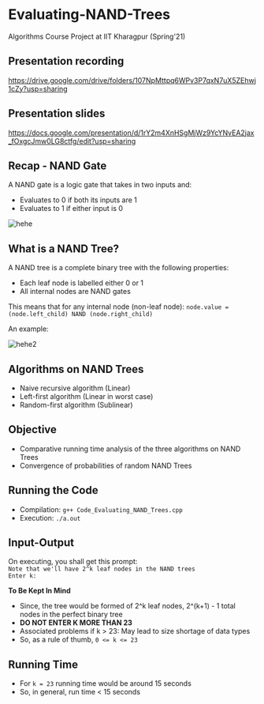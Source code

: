 # Evaluating-NAND-Trees

Algorithms Course Project at IIT Kharagpur (Spring'21)
## Presentation recording <br />
https://drive.google.com/drive/folders/107NpMttpq6WPv3P7qxN7uX5ZEhwj1cZy?usp=sharing <br />
## Presentation slides <br />
https://docs.google.com/presentation/d/1rY2m4XnHSgMjWz9YcYNvEA2jax_fOxgcJmw0LG8ctfg/edit?usp=sharing <br />
## Recap - NAND Gate  
A NAND gate is a logic gate that takes in two inputs and: 
- Evaluates to 0 if both its inputs are 1  
- Evaluates to 1 if either input is 0 

![hehe](https://encrypted-tbn0.gstatic.com/images?q=tbn:ANd9GcSlCHvQQYFf0kYpiO-wBRro3xBNK0Ag4n9SlDBsJGmZBuHMqp3JUW2fSmM0v1V7vk1gLlM&usqp=CAU)  
## What is a NAND Tree?  
A NAND tree is a complete binary tree with the following properties:  
- Each leaf node is labelled either 0 or 1  
- All internal nodes are NAND gates  
  
This means that for any internal node (non-leaf node): ```node.value = (node.left_child) NAND (node.right_child)```  

An example:  


  ![hehe2](https://lh4.googleusercontent.com/H_x9UtZm6mXFLiK7Kv2MXLZS3ZqdjQMzQuHBKXVQV1j_7L3AWUN_CD_vh7LLemmZQXKTaKE9IxPMcFDLwHMl8Rd30D7japUPH7nnaAwPssbp6-phYdZrkbAk-MZ8jKMzsxz_rmNfFw)
## Algorithms on NAND Trees 
- Naive recursive algorithm (Linear)  
- Left-first algorithm (Linear in worst case)  
- Random-first algorithm (Sublinear)  
## Objective <br />
- Comparative running time analysis of the three algorithms on NAND Trees <br />
- Convergence of probabilities of random NAND Trees    
## Running the Code <br />
- Compilation: ```g++ Code_Evaluating_NAND_Trees.cpp``` <br />
- Execution: ```./a.out```<br />
## Input-Output <br />
On executing, you shall get this prompt:  
```Note that we'll have 2^k leaf nodes in the NAND trees```     
```Enter k:```    
 
**To Be Kept In Mind**  
- Since, the tree would be formed of 2^k leaf nodes, 2^(k+1) - 1 total nodes in the perfect binary tree  
- **DO NOT ENTER K MORE THAN 23**   
- Associated problems if k > 23: May lead to size shortage of data types  
- So, as a rule of thumb, ```0 <= k <= 23```  

## Running Time    
- For ```k = 23``` running time would be around 15 seconds   
- So, in general, run time < 15 seconds    









